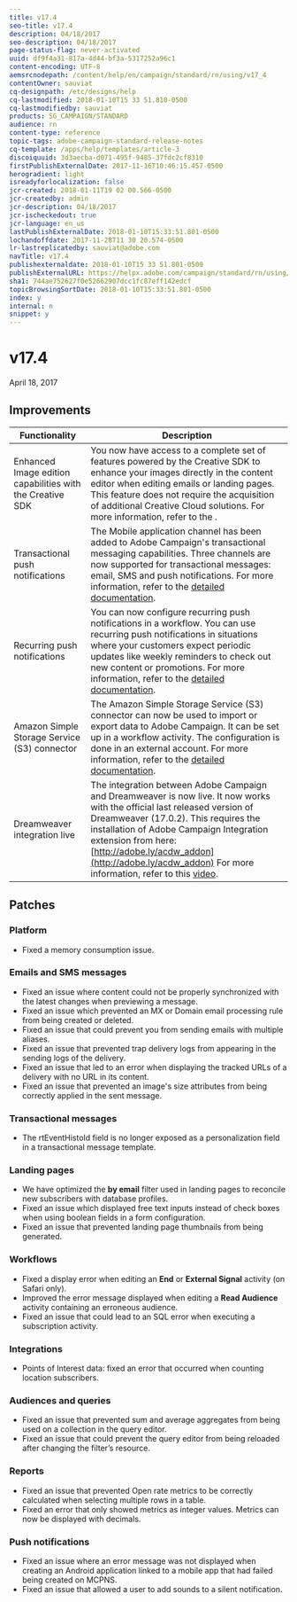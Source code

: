 ```yaml
---
title: v17.4
seo-title: v17.4
description: 04/18/2017
seo-description: 04/18/2017
page-status-flag: never-activated
uuid: df9f4a31-817a-4d44-bf3a-5317252a96c1
content-encoding: UTF-8
aemsrcnodepath: /content/help/en/campaign/standard/rn/using/v17_4
contentOwner: sauviat
cq-designpath: /etc/designs/help
cq-lastmodified: 2018-01-10T15 33 51.810-0500
cq-lastmodifiedby: sauviat
products: SG_CAMPAIGN/STANDARD
audience: rn
content-type: reference
topic-tags: adobe-campaign-standard-release-notes
cq-template: /apps/help/templates/article-3
discoiquuid: 3d3aecba-d071-495f-9485-37fdc2cf8310
firstPublishExternalDate: 2017-11-16T10:46:15.457-0500
herogradient: light
isreadyforlocalization: false
jcr-created: 2018-01-11T19 02 00.566-0500
jcr-createdby: admin
jcr-description: 04/18/2017
jcr-ischeckedout: true
jcr-language: en_us
lastPublishExternalDate: 2018-01-10T15:33:51.801-0500
lochandoffdate: 2017-11-28T11 30 20.574-0500
lr-lastreplicatedby: sauviat@adobe.com
navTitle: v17.4
publishexternaldate: 2018-01-10T15 33 51.801-0500
publishExternalURL: https://helpx.adobe.com/campaign/standard/rn/using/v17_4.html
sha1: 744ae752627f0e52662907dcc1fc87eff142edcf
topicBrowsingSortDate: 2018-01-10T15:33:51.801-0500
index: y
internal: n
snippet: y
---
```


# v17.4

April 18, 2017

## Improvements

|  Functionality  | Description  |
|---|---|
|  Enhanced Image edition capabilities with the Creative SDK  | You now have access to a complete set of features powered by the Creative SDK to enhance your images directly in the content editor when editing emails or landing pages. This feature does not require the acquisition of additional Creative Cloud solutions. For more information, refer to the .  |
|  Transactional push notifications  | The Mobile application channel has been added to Adobe Campaign's transactional messaging capabilities. Three channels are now supported for transactional messages: email, SMS and push notifications. For more information, refer to the [detailed documentation](../../channels/using/transactional-push-notifications.md).  |
|  Recurring push notifications  | You can now configure recurring push notifications in a workflow. You can use recurring push notifications in situations where your customers expect periodic updates like weekly reminders to check out new content or promotions. For more information, refer to the [detailed documentation](../../automating/using/mobile-app-delivery.md).  |
|  Amazon Simple Storage Service (S3) connector  | The Amazon Simple Storage Service (S3) connector can now be used to import or export data to Adobe Campaign. It can be set up in a workflow activity. The configuration is done in an external account. For more information, refer to the [detailed documentation](../../administration/using/external-accounts.md).  |
|  Dreamweaver integration live  | The integration between Adobe Campaign and Dreamweaver is now live. It now works with the official last released version of Dreamweaver (17.0.2). This requires the installation of Adobe Campaign Integration extension from here: [http://adobe.ly/acdw_addon](http://adobe.ly/acdw_addon) For more information, refer to this [video](http://docs.campaign.adobe.com/doc/standard/en/Videos/ACS_Dreamweaver.mp4).  |

## Patches

### Platform

* Fixed a memory consumption issue.

### Emails and SMS messages

* Fixed an issue where content could not be properly synchronized with the latest changes when previewing a message.
* Fixed an issue which prevented an MX or Domain email processing rule from being created or deleted.
* Fixed an issue that could prevent you from sending emails with multiple aliases.
* Fixed an issue that prevented trap delivery logs from appearing in the sending logs of the delivery.
* Fixed an issue that led to an error when displaying the tracked URLs of a delivery with no URL in its content.
* Fixed an issue that prevented an image's size attributes from being correctly applied in the sent message.

### Transactional messages

* The rtEventHistoId field is no longer exposed as a personalization field in a transactional message template.

### Landing pages

* We have optimized the **by email** filter used in landing pages to reconcile new subscribers with database profiles.
* Fixed an issue which displayed free text inputs instead of check boxes when using boolean fields in a form configuration.
* Fixed an issue that prevented landing page thumbnails from being generated.

### Workflows

* Fixed a display error when editing an **End** or **External Signal** activity (on Safari only).
* Improved the error message displayed when editing a **Read Audience** activity containing an erroneous audience.
* Fixed an issue that could lead to an SQL error when executing a subscription activity.

### Integrations

* Points of Interest data: fixed an error that occurred when counting location subscribers.

### Audiences and queries

* Fixed an issue that prevented sum and average aggregates from being used on a collection in the query editor.
* Fixed an issue that could prevent the query editor from being reloaded after changing the filter’s resource.

### Reports

* Fixed an issue that prevented Open rate metrics to be correctly calculated when selecting multiple rows in a table.
* Fixed an error that only showed metrics as integer values. Metrics can now be displayed with decimals.

### Push notifications

* Fixed an issue where an error message was not displayed when creating an Android application linked to a mobile app that had failed being created on MCPNS.
* Fixed an issue that allowed a user to add sounds to a silent notification.
